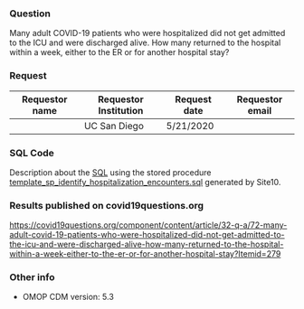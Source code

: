 ### Question
Many adult COVID-19 patients who were hospitalized did not get admitted to the ICU and were discharged alive.  How many returned to the hospital within a week, either to the ER or for another hospital stay?


### Request
| Requestor name | Requestor Institution| Request date | Requestor email        |
|----------------|----------------------|--------------|------------------------|
|    | UC San Diego         | 5/21/2020    | |


### SQL Code
Description about the [SQL](sql/template_query.sql) using the stored procedure [template_sp_identify_hospitalization_encounters.sql](https://github.com/DBMI/R2D2-Public/blob/master/Question_0000/sql/template_sp_identify_hospitalization_encounters.sql) generated by Site10.


### Results published on covid19questions.org
https://covid19questions.org/component/content/article/32-q-a/72-many-adult-covid-19-patients-who-were-hospitalized-did-not-get-admitted-to-the-icu-and-were-discharged-alive-how-many-returned-to-the-hospital-within-a-week-either-to-the-er-or-for-another-hospital-stay?Itemid=279

### Other info
  * OMOP CDM version: 5.3
